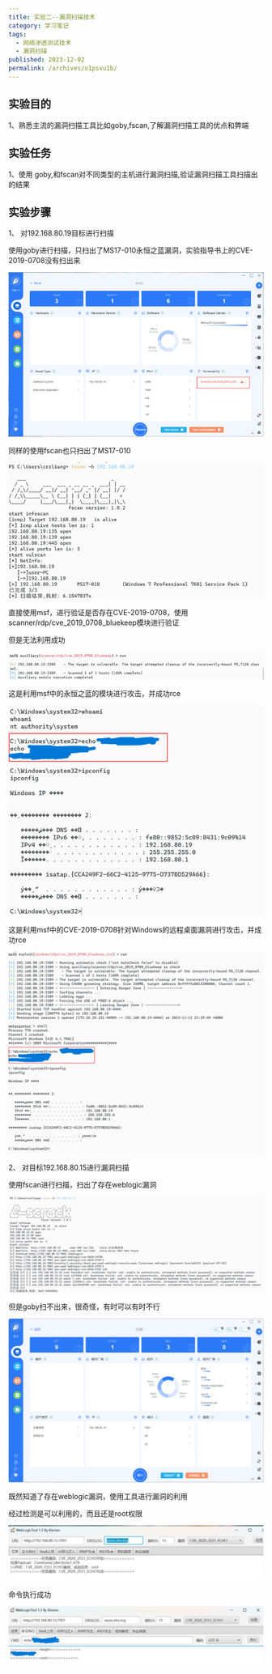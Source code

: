```yaml
---
title: 实验二--漏洞扫描技术
category: 学习笔记
tags: 
  - 网络渗透测试技术 
  - 漏洞扫描
published: 2023-12-02
permalink: /archives/o1psvu1b/
---
```

## 实验目的

1、熟悉主流的漏洞扫描工具比如goby,fscan,了解漏洞扫描工具的优点和弊端

## 实验任务

1、使用 goby,和fscan对不同类型的主机进行漏洞扫描,验证漏洞扫描工具扫描出的结果

## 实验步骤

1、 对192.168.80.19目标进行扫描

使用goby进行扫描，只扫出了MS17-010永恒之蓝漏洞，实验指导书上的CVE-2019-0708没有扫出来

![image-20240714193744557](./images/202407142108935.png)

同样的使用fscan也只扫出了MS17-010

 ![image-20240714193750174](./images/202407142108937.png)

直接使用msf，进行验证是否存在CVE-2019-0708，使用scanner/rdp/cve_2019_0708_bluekeep模块进行验证

但是无法利用成功

![image-20240714193754347](./images/202407142108938.png)

这是利用msf中的永恒之蓝的模块进行攻击，并成功rce

 ![image-20240714193759257](./images/202407142108939.png)

这是利用msf中的CVE-2019-0708针对Windows的远程桌面漏洞进行攻击，并成功rce

![image-20240714193805839](./images/202407142108940.png)

2、 对目标192.168.80.15进行漏洞扫描

使用fscan进行扫描，扫出了存在weblogic漏洞

![image-20240714193810616](./images/202407142108941.png)

但是goby扫不出来，很奇怪，有时可以有时不行

![image-20240714193815594](./images/202407142108942.png)

既然知道了存在weblogic漏洞，使用工具进行漏洞的利用

经过检测是可以利用的，而且还是root权限

![image-20240714193835677](./images/202407142108943.png)

命令执行成功

![image-20240714193840499](./images/202407142108944.png)
